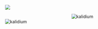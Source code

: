 
![](https://quotes-github-readme.vercel.app/api?type=horizontal&theme=dark&border=true&quote=%E4%BA%8E%E6%98%AF%E8%83%8C%E4%B8%8B%E9%99%B5%E9%AB%98%EF%BC%8C%E8%B6%B3%E5%BE%80%E7%A5%9E%E7%95%99%E3%80%82%E9%81%97%E6%83%85%E6%83%B3%E5%83%8F%EF%BC%8C%E9%A1%BE%E6%9C%9B%E6%80%80%E6%84%81%E3%80%82&author=%E3%80%8A%E6%B4%9B%E7%A5%9E%E8%B5%8B%E3%80%8B#pic_center)
<div align="center">
<img src="https://quotes-github-readme.vercel.app/api?type=horizontal&theme=dark&border=true&quote=%E4%BA%8E%E6%98%AF%E8%83%8C%E4%B8%8B%E9%99%B5%E9%AB%98%EF%BC%8C%E8%B6%B3%E5%BE%80%E7%A5%9E%E7%95%99%E3%80%82%E9%81%97%E6%83%85%E6%83%B3%E5%83%8F%EF%BC%8C%E9%A1%BE%E6%9C%9B%E6%80%80%E6%84%81%E3%80%82&author=%E3%80%8A%E6%B4%9B%E7%A5%9E%E8%B5%8B%E3%80%8B" alt="kalidium" />
</div>
<img align="center" src="https://github-readme-stats.vercel.app/api?username=kalidium&show_icons=true&locale=cn" alt="kalidium" />
